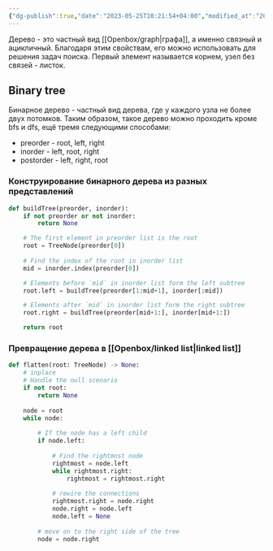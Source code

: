 ```yaml
---
{"dg-publish":true,"date":"2023-05-25T10:21:54+04:00","modified_at":"2024-02-16T10:14:30+03:00","dg-path":"/tree structure.md","permalink":"/tree-structure/","dgPassFrontmatter":true}
---
```



Дерево - это частный вид [[Openbox/graph|графа]], а именно связный и ацикличный. Благодаря этим свойствам, его можно использовать для решения задач поиска. Первый элемент называется корнем, узел без связей - листок.  

## Binary tree

Бинарное дерево - частный вид дерева, где у каждого узла не более двух потомков. Таким образом, такое дерево можно проходить кроме bfs и dfs, ещё тремя следующими способами:
- preorder - root, left, right
- inorder - left, root, right
- postorder - left, right, root

### Конструирование бинарного дерева из разных представлений

```python
def buildTree(preorder, inorder):
    if not preorder or not inorder:
        return None

    # The first element in preorder list is the root
    root = TreeNode(preorder[0])
    
    # Find the index of the root in inorder list
    mid = inorder.index(preorder[0])

    # Elements before `mid` in inorder list form the left subtree
    root.left = buildTree(preorder[1:mid+1], inorder[:mid])

    # Elements after `mid` in inorder list form the right subtree
    root.right = buildTree(preorder[mid+1:], inorder[mid+1:])

    return root
```

### Превращение дерева в [[Openbox/linked list|linked list]]

```python
def flatten(root: TreeNode) -> None:
    # inplace
    # Handle the null scenario
    if not root:
        return None
    
    node = root
    while node:
        
        # If the node has a left child
        if node.left:
            
            # Find the rightmost node
            rightmost = node.left
            while rightmost.right:
                rightmost = rightmost.right
            
            # rewire the connections
            rightmost.right = node.right
            node.right = node.left
            node.left = None
        
        # move on to the right side of the tree
        node = node.right
```
